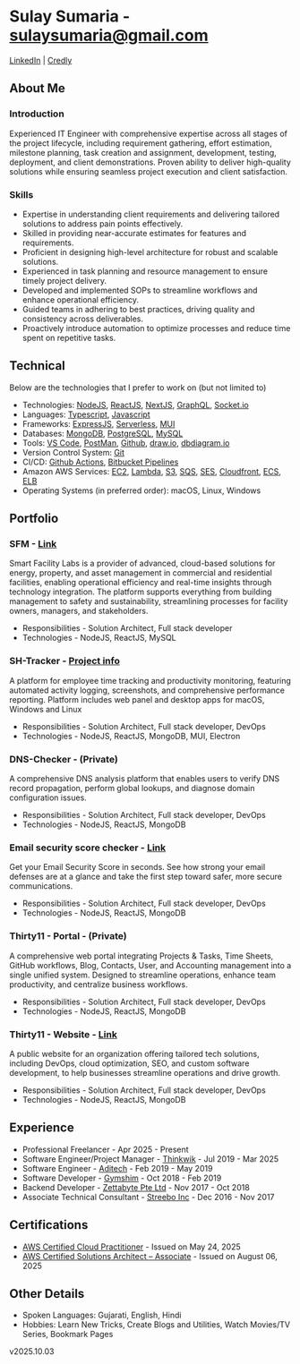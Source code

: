 # Sulay Sumaria - sulaysumaria@gmail.com

[LinkedIn](https://www.linkedin.com/in/sulaysumaria/) | [Credly](https://www.credly.com/users/sulaysumaria/)

## About Me

### Introduction

Experienced IT Engineer with comprehensive expertise across all stages of the project lifecycle, including requirement gathering, effort estimation, milestone planning, task creation and assignment, development, testing, deployment, and client demonstrations. Proven ability to deliver high-quality solutions while ensuring seamless project execution and client satisfaction.

### Skills

- Expertise in understanding client requirements and delivering tailored solutions to address pain points effectively.
- Skilled in providing near-accurate estimates for features and requirements.
- Proficient in designing high-level architecture for robust and scalable solutions.
- Experienced in task planning and resource management to ensure timely project delivery.
- Developed and implemented SOPs to streamline workflows and enhance operational efficiency.
- Guided teams in adhering to best practices, driving quality and consistency across deliverables.
- Proactively introduce automation to optimize processes and reduce time spent on repetitive tasks.

## Technical

Below are the technologies that I prefer to work on (but not limited to)

- Technologies: [NodeJS](https://nodejs.org), [ReactJS](https://react.dev), [NextJS](https://nextjs.org), [GraphQL](https://graphql.org/), [Socket.io](https://socket.io/)
- Languages: [Typescript](https://www.typescriptlang.org), [Javascript](https://www.javascript.com)
- Frameworks: [ExpressJS](https://expressjs.com), [Serverless](https://www.serverless.com), [MUI](https://mui.com/)
- Databases: [MongoDB](https://www.mongodb.com), [PostgreSQL](https://www.postgresql.org/), [MySQL](https://www.mysql.com/)
- Tools: [VS Code](https://code.visualstudio.com), [PostMan](https://www.getpostman.com), [Github](https://github.com), [draw.io](https://draw.io), [dbdiagram.io](https://dbdiagram.io)
- Version Control System: [Git](https://git-scm.com)
- CI/CD: [Github Actions](https://github.com/features/actions), [Bitbucket Pipelines](https://bitbucket.org/product/features/pipelines)
- Amazon AWS Services: [EC2](https://aws.amazon.com/ec2), [Lambda](https://aws.amazon.com/lambda), [S3](https://aws.amazon.com/s3), [SQS](https://aws.amazon.com/sqs), [SES](https://aws.amazon.com/ses), [Cloudfront](https://aws.amazon.com/cloudfront), [ECS](https://aws.amazon.com/ecs), [ELB](https://aws.amazon.com/elasticloadbalancing)
- Operating Systems (in preferred order): macOS, Linux, Windows

## Portfolio

### SFM - [Link](https://app.smartfacilitylabs.com/)

Smart Facility Labs is a provider of advanced, cloud-based solutions for energy, property, and asset management in commercial and residential facilities, enabling operational efficiency and real-time insights through technology integration. The platform supports everything from building management to safety and sustainability, streamlining processes for facility owners, managers, and stakeholders.

- Responsibilities - Solution Architect, Full stack developer
- Technologies - NodeJS, ReactJS, MySQL

### SH-Tracker - [Project info](https://thirty11.com/portfolio/sh-tracker/)

A platform for employee time tracking and productivity monitoring, featuring automated activity logging, screenshots, and comprehensive performance reporting. Platform includes web panel and desktop apps for macOS, Windows and Linux

- Responsibilities - Solution Architect, Full stack developer, DevOps
- Technologies - NodeJS, ReactJS, MongoDB, MUI, Electron

### DNS-Checker - (Private)

A comprehensive DNS analysis platform that enables users to verify DNS record propagation, perform global lookups, and diagnose domain configuration issues.

- Responsibilities - Solution Architect, Full stack developer, DevOps
- Technologies - NodeJS, ReactJS, MongoDB

### Email security score checker - [Link](https://thirty11.com/tools/email-security-score/)

Get your Email Security Score in seconds. See how strong your email defenses are at a glance and take the first step toward safer, more secure communications.

- Responsibilities - Solution Architect, Full stack developer, DevOps
- Technologies - NodeJS, ReactJS, MongoDB

### Thirty11 - Portal - (Private)

A comprehensive web portal integrating Projects & Tasks, Time Sheets, GitHub workflows, Blog, Contacts, User, and Accounting management into a single unified system. Designed to streamline operations, enhance team productivity, and centralize business workflows.

- Responsibilities - Solution Architect, Full stack developer, DevOps
- Technologies - NodeJS, ReactJS, MongoDB

### Thirty11 - Website - [Link](https://thirty11.com)

A public website for an organization offering tailored tech solutions, including DevOps, cloud optimization, SEO, and custom software development, to help businesses streamline operations and drive growth.

- Responsibilities - Solution Architect, Full stack developer, DevOps
- Technologies - NodeJS, ReactJS, MongoDB

## Experience

- Professional Freelancer - Apr 2025 - Present
- Software Engineer/Project Manager - [Thinkwik](https://www.thinkwik.com) - Jul 2019 - Mar 2025
- Software Engineer - [Aditech](http://adi-tech.co.uk) - Feb 2019 - May 2019
- Software Developer - [Gymshim](http://gymshim.com) - Oct 2018 - Feb 2019
- Backend Developer - [Zettabyte Pte Ltd](https://www.zettabyte.sg) - Nov 2017 - Oct 2018
- Associate Technical Consultant - [Streebo Inc](https://www.streebo.com) - Dec 2016 - Nov 2017

## Certifications

- [AWS Certified Cloud Practitioner](https://www.credly.com/badges/8af52bf1-c5a3-4803-ad55-46c8cdfd95eb) - Issued on May 24, 2025
- [AWS Certified Solutions Architect – Associate](https://www.credly.com/badges/b35fb1da-1711-4c56-99e0-6622210d9de5) - Issued on August 06, 2025

## Other Details

- Spoken Languages: Gujarati, English, Hindi
- Hobbies: Learn New Tricks, Create Blogs and Utilities, Watch Movies/TV Series, Bookmark Pages

v2025.10.03
